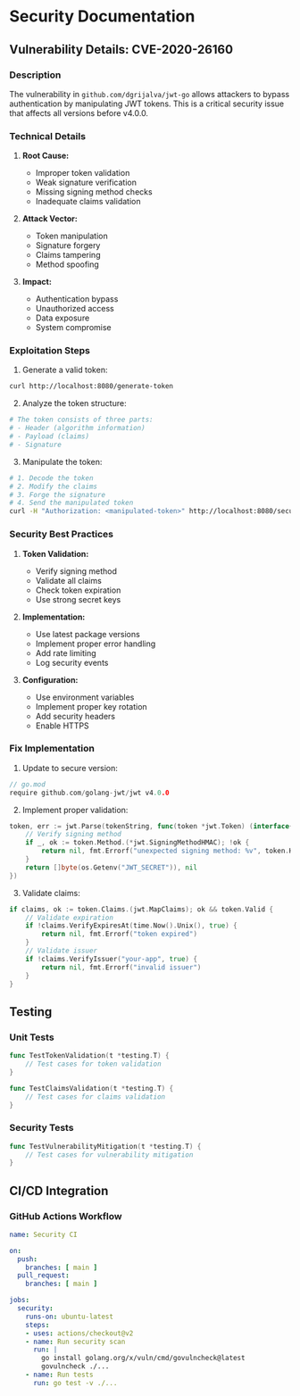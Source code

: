 # Security Documentation

## Vulnerability Details: CVE-2020-26160

### Description
The vulnerability in `github.com/dgrijalva/jwt-go` allows attackers to bypass authentication by manipulating JWT tokens. This is a critical security issue that affects all versions before v4.0.0.

### Technical Details
1. **Root Cause:**
   - Improper token validation
   - Weak signature verification
   - Missing signing method checks
   - Inadequate claims validation

2. **Attack Vector:**
   - Token manipulation
   - Signature forgery
   - Claims tampering
   - Method spoofing

3. **Impact:**
   - Authentication bypass
   - Unauthorized access
   - Data exposure
   - System compromise

### Exploitation Steps
1. Generate a valid token:
```bash
curl http://localhost:8080/generate-token
```

2. Analyze the token structure:
```bash
# The token consists of three parts:
# - Header (algorithm information)
# - Payload (claims)
# - Signature
```

3. Manipulate the token:
```bash
# 1. Decode the token
# 2. Modify the claims
# 3. Forge the signature
# 4. Send the manipulated token
curl -H "Authorization: <manipulated-token>" http://localhost:8080/secure-data
```

### Security Best Practices
1. **Token Validation:**
   - Verify signing method
   - Validate all claims
   - Check token expiration
   - Use strong secret keys

2. **Implementation:**
   - Use latest package versions
   - Implement proper error handling
   - Add rate limiting
   - Log security events

3. **Configuration:**
   - Use environment variables
   - Implement proper key rotation
   - Add security headers
   - Enable HTTPS

### Fix Implementation
1. Update to secure version:
```go
// go.mod
require github.com/golang-jwt/jwt v4.0.0
```

2. Implement proper validation:
```go
token, err := jwt.Parse(tokenString, func(token *jwt.Token) (interface{}, error) {
    // Verify signing method
    if _, ok := token.Method.(*jwt.SigningMethodHMAC); !ok {
        return nil, fmt.Errorf("unexpected signing method: %v", token.Header["alg"])
    }
    return []byte(os.Getenv("JWT_SECRET")), nil
})
```

3. Validate claims:
```go
if claims, ok := token.Claims.(jwt.MapClaims); ok && token.Valid {
    // Validate expiration
    if !claims.VerifyExpiresAt(time.Now().Unix(), true) {
        return nil, fmt.Errorf("token expired")
    }
    // Validate issuer
    if !claims.VerifyIssuer("your-app", true) {
        return nil, fmt.Errorf("invalid issuer")
    }
}
```

## Testing

### Unit Tests
```go
func TestTokenValidation(t *testing.T) {
    // Test cases for token validation
}

func TestClaimsValidation(t *testing.T) {
    // Test cases for claims validation
}
```

### Security Tests
```go
func TestVulnerabilityMitigation(t *testing.T) {
    // Test cases for vulnerability mitigation
}
```

## CI/CD Integration

### GitHub Actions Workflow
```yaml
name: Security CI

on:
  push:
    branches: [ main ]
  pull_request:
    branches: [ main ]

jobs:
  security:
    runs-on: ubuntu-latest
    steps:
    - uses: actions/checkout@v2
    - name: Run security scan
      run: |
        go install golang.org/x/vuln/cmd/govulncheck@latest
        govulncheck ./...
    - name: Run tests
      run: go test -v ./...
``` 